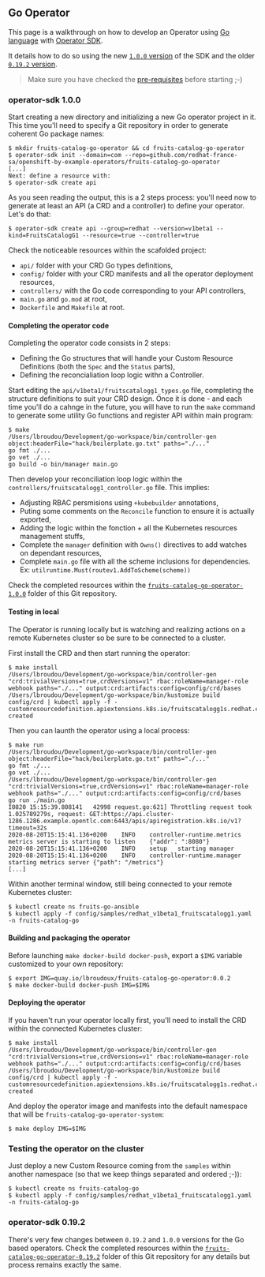 ## Go Operator

This page is a walkthrough on how to develop an Operator using [Go language](https://golang.org/) with [Operator SDK](https://sdk.operatorframework.io).

It details how to do so using the new [`1.0.0` version](#operator-sdk-1.0.0) of the SDK and the older [`0.19.2` version](#operator-sdk-0.19.2).

> Make sure you have checked the [pre-requisites](../README.md#pre-requisites) before starting ;-) 

### operator-sdk 1.0.0

Start creating a new directory and initializing a new Go operator project in it. This time you'll need to specify a Git repository in order to generate coherent Go package names:

```
$ mkdir fruits-catalog-go-operator && cd fruits-catalog-go-operator
$ operator-sdk init --domain=com --repo=github.com/redhat-france-sa/openshift-by-example-operators/fruits-catalog-go-operator
[...]
Next: define a resource with:
$ operator-sdk create api
```

As you seen reading the output, this is a 2 steps process: you'll need now to generate at least an API (a CRD and a controller) to define your operator. Let's do that:

```
$ operator-sdk create api --group=redhat --version=v1beta1 --kind=FruitsCatalogG1 --resource=true --controller=true
```

Check the noticeable resources within the scafolded project:
* `api/` folder with your CRD Go types definitions,
* `config/` folder with your CRD manifests and all the operator deployment resources,
* `controllers/` with the Go code corresponding to your API controllers,
* `main.go` and `go.mod` at root,
* `Dockerfile` and `Makefile` at root.

#### Completing the operator code

Completing the operator code consists in 2 steps:
* Defining the Go structures that will handle your Custom Resource Definitions (both the `Spec` and the `Status` parts),
* Defining the reconcialiation loop logic withn a Controller.

Start editing the `api/v1beta1/fruitscatalogg1_types.go` file, completing the structure definitions to suit your CRD design. Once it is done - and each time you'll do a cahnge in the future, you will have to run the `make` command to generate some utility Go functions and register API within main program:

```
$ make
/Users/lbroudou/Development/go-workspace/bin/controller-gen object:headerFile="hack/boilerplate.go.txt" paths="./..."
go fmt ./...
go vet ./...
go build -o bin/manager main.go
```

Then develop your reconciliation loop logic within the `controllers/fruitscatalogg1_controller.go` file. This implies:
* Adjusting RBAC persmisions using `+kubebuilder` annotations,
* Puting some comments on the `Reconcile` function to ensure it is actually exported,
* Adding the logic within the fonction + all the Kubernetes resources management stuffs,
* Complete the `manager` definition with `Owns()` directives to add watches on dependant resources,
* Complete `main.go` file with all the scheme inclusions for dependencies. Ex: `utilruntime.Must(routev1.AddToScheme(scheme))`

Check the completed resources within the [`fruits-catalog-go-operator-1.0.0`](./fruits-catalog-go-operator-1.0.0) folder of this Git repository.

#### Testing in local

The Operator is running locally but is watching and realizing actions on a remote Kubernetes cluster so be sure to be connected to a cluster.

First install the CRD and then start running the operator:

```
$ make install                                                                                                               
/Users/lbroudou/Development/go-workspace/bin/controller-gen "crd:trivialVersions=true,crdVersions=v1" rbac:roleName=manager-role webhook paths="./..." output:crd:artifacts:config=config/crd/bases
/Users/lbroudou/Development/go-workspace/bin/kustomize build config/crd | kubectl apply -f -
customresourcedefinition.apiextensions.k8s.io/fruitscatalogg1s.redhat.com created
```

Then you can launth the operator using a local process:

```
$ make run                                                                                                                                  
/Users/lbroudou/Development/go-workspace/bin/controller-gen object:headerFile="hack/boilerplate.go.txt" paths="./..."
go fmt ./...
go vet ./...
/Users/lbroudou/Development/go-workspace/bin/controller-gen "crd:trivialVersions=true,crdVersions=v1" rbac:roleName=manager-role webhook paths="./..." output:crd:artifacts:config=config/crd/bases
go run ./main.go
I0820 15:15:39.808141   42998 request.go:621] Throttling request took 1.025789279s, request: GET:https://api.cluster-1286.1286.example.opentlc.com:6443/apis/apiregistration.k8s.io/v1?timeout=32s
2020-08-20T15:15:41.136+0200	INFO	controller-runtime.metrics	metrics server is starting to listen	{"addr": ":8080"}
2020-08-20T15:15:41.136+0200	INFO	setup	starting manager
2020-08-20T15:15:41.136+0200	INFO	controller-runtime.manager	starting metrics server	{"path": "/metrics"}
[...]
```

Within another terminal window, still being connected to your remote Kubernetes cluster:

```
$ kubectl create ns fruits-go-ansible
$ kubectl apply -f config/samples/redhat_v1beta1_fruitscatalogg1.yaml -n fruits-catalog-go
```

#### Building and packaging the operator

Before launching `make docker-build docker-push`, export a `$IMG` variable customized to your own repository:

```
$ export IMG=quay.io/lbroudoux/fruits-catalog-go-operator:0.0.2
$ make docker-build docker-push IMG=$IMG
```

#### Deploying the operator

If you haven't run your operator locally first, you'll need to install the CRD within the connected Kubernetes cluster:

```
$ make install
/Users/lbroudou/Development/go-workspace/bin/controller-gen "crd:trivialVersions=true,crdVersions=v1" rbac:roleName=manager-role webhook paths="./..." output:crd:artifacts:config=config/crd/bases
/Users/lbroudou/Development/go-workspace/bin/kustomize build config/crd | kubectl apply -f -
customresourcedefinition.apiextensions.k8s.io/fruitscatalogg1s.redhat.com created
```

And deploy the operator image and manifests into the default namespace that will be `fruits-catalog-go-operator-system`:

```
$ make deploy IMG=$IMG
```

### Testing the operator on the cluster

Just deploy a new Custom Resource coming from the `samples` within another namespace (so that we keep things separated and ordered ;-)):

```
$ kubectl create ns fruits-catalog-go
$ kubectl apply -f config/samples/redhat_v1beta1_fruitscatalogg1.yaml -n fruits-catalog-go
```

### operator-sdk 0.19.2

There's very few changes between `0.19.2` and `1.0.0` versions for the Go based operators. Check the completed resources within the [`fruits-catalog-go-operator-0.19.2`](./fruits-catalog-go-operator-0.19.2) folder of this Git repository for any details but process remains exactly the same. 